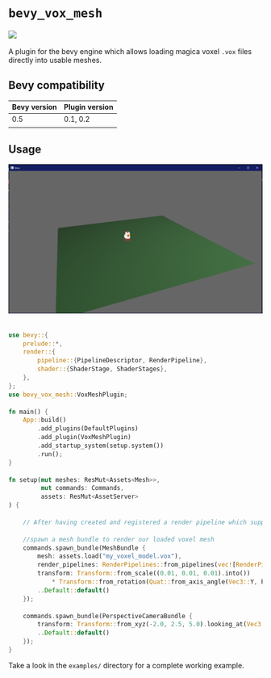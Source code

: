 
<h1>
<code>bevy_vox_mesh</code>
</h1>

<a href="https://crates.io/crates/bevy_vox_mesh">
<img height="24" src="https://img.shields.io/crates/v/bevy_vox_mesh?style=for-the-badge"/>
</a>

A plugin for the bevy engine which allows loading magica voxel `.vox` files directly into usable meshes. 


## Bevy compatibility

| Bevy version | Plugin version |
|--------------|----------------|
| 0.5          | 0.1, 0.2       |
|              |                |


## Usage

![demo screenshot](assets/screenshot.PNG)


```rust

use bevy::{
    prelude::*,
    render::{
        pipeline::{PipelineDescriptor, RenderPipeline},
        shader::{ShaderStage, ShaderStages},
    },
};
use bevy_vox_mesh::VoxMeshPlugin;

fn main() {
    App::build()
        .add_plugins(DefaultPlugins)
        .add_plugin(VoxMeshPlugin)
        .add_startup_system(setup.system())
        .run();
}

fn setup(mut meshes: ResMut<Assets<Mesh>>,
         mut commands: Commands,
         assets: ResMut<AssetServer>
) {

    // After having created and registered a render pipeline which supports vertex coloring.

    //spawn a mesh bundle to render our loaded voxel mesh
    commands.spawn_bundle(MeshBundle {
        mesh: assets.load("my_voxel_model.vox"),
        render_pipelines: RenderPipelines::from_pipelines(vec![RenderPipeline::new(HANDLE_TO_PIPELINE_WITH_VERTEX_COLORING)]),
        transform: Transform::from_scale((0.01, 0.01, 0.01).into())
            * Transform::from_rotation(Quat::from_axis_angle(Vec3::Y, PI)),
        ..Default::default()
    });

    commands.spawn_bundle(PerspectiveCameraBundle {
        transform: Transform::from_xyz(-2.0, 2.5, 5.0).looking_at(Vec3::ZERO, Vec3::Y),
        ..Default::default()
    });
}


```

Take a look in the `examples/` directory for a complete working example.